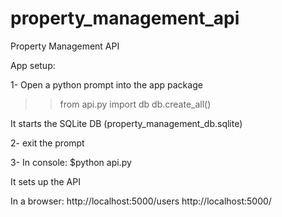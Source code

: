 # property_management_api
Property Management API

App setup:

1- Open a python prompt into the app package
>>from api.py import db
>>db.create_all()

It starts the SQLite DB (property_management_db.sqlite)

2- exit the prompt

3- In console: 
$python api.py

It sets up the API

In a browser: 
http://localhost:5000/users
http://localhost:5000/